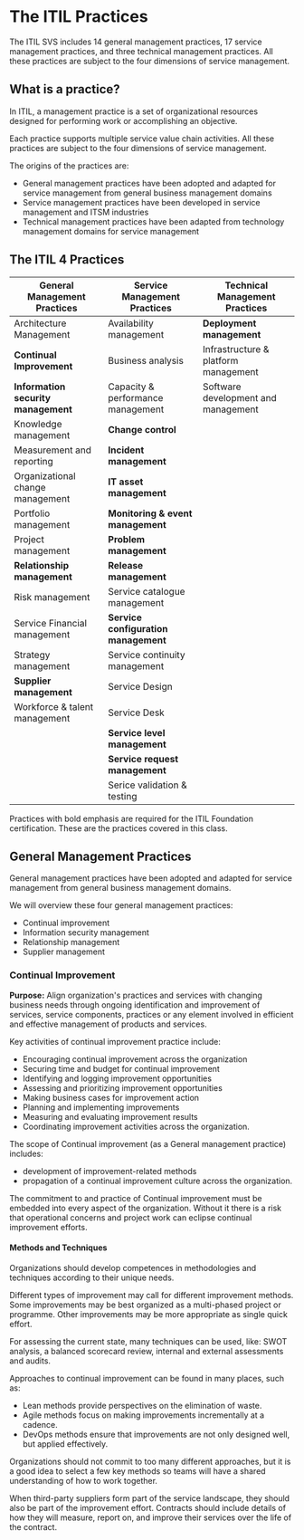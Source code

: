 # The ITIL Practices

The ITIL SVS includes 14 general management practices, 17 service management practices, and three technical management practices. All these practices are subject to the four dimensions of service management.

## What is a practice?

In ITIL, a management practice is a set of organizational resources designed for performing work or accomplishing an objective.

Each practice supports multiple service value chain activities. All these practices are subject to the four dimensions of service management.

The origins of the practices are:

- General management practices have been adopted and adapted for service management from general business management domains
- Service management practices have been developed in service management and ITSM industries
- Technical management practices have been adapted from technology management domains for service management

## The ITIL 4 Practices

| General Management Practices        | Service Management Practices         | Technical Management Practices       |
| ----------------------------------- | ------------------------------------ | ------------------------------------ |
| Architecture Management             | Availability management              | **Deployment management**            |
| **Continual Improvement**           | Business analysis                    | Infrastructure & platform management |
| **Information security management** | Capacity & performance management    | Software development and management  |
| Knowledge management                | **Change control**                   |                                      |
| Measurement and reporting           | **Incident management**              |                                      |
| Organizational change management    | **IT asset management**              |                                      |
| Portfolio management                | **Monitoring & event management**    |                                      |
| Project management                  | **Problem management**               |                                      |
| **Relationship management**         | **Release management**               |                                      |
| Risk management                     | Service catalogue management         |                                      |
| Service Financial management        | **Service configuration management** |                                      |
| Strategy management                 | Service continuity management        |                                      |
| **Supplier management**             | Service Design                       |                                      |
| Workforce & talent management       | Service Desk                         |                                      |
|                                     | **Service level management**         |                                      |
|                                     | **Service request management**       |                                      |
|                                     | Serice validation & testing          |                                      |

Practices with bold emphasis are required for the ITIL Foundation certification. These are the practices covered in this class.

## General Management Practices

General management practices have been adopted and adapted for service management from general business management domains.

We will overview these four general management practices:

- Continual improvement
- Information security management
- Relationship management
- Supplier management

### Continual Improvement

**Purpose:**
Align organization's practices and services with changing business needs through ongoing identification and improvement of services, service components, practices or any element involved in efficient and effective management of products and services.

Key activities of continual improvement practice include:

- Encouraging continual improvement across the organization
- Securing time and budget for continual improvement
- Identifying and logging improvement opportunities
- Assessing and prioritizing improvement opportunities
- Making business cases for improvement action
- Planning and implementing improvements
- Measuring and evaluating improvement results
- Coordinating improvement activities across the organization.

The scope of Continual improvement (as a General management practice) includes:

- development of improvement-related methods
- propagation of a continual improvement culture across the organization.

The commitment to and practice of Continual improvement must be embedded into every aspect of the organization. Without it there is a risk that operational concerns and project work can eclipse continual improvement efforts.

#### Methods and Techniques

Organizations should develop competences in methodologies and techniques according to their unique needs.

Different types of improvement may call for different improvement methods. Some improvements may be best organized as a multi-phased project or programme. Other improvements may be more appropriate as single quick effort.

For assessing the current state, many techniques can be used, like: SWOT analysis, a balanced scorecard review, internal and external assessments and audits.

Approaches to continual improvement can be found in many places, such as:

- Lean methods provide perspectives on the elimination of waste.
- Agile methods focus on making improvements incrementally at a cadence.
- DevOps methods ensure that improvements are not only designed well, but applied effectively.

Organizations should not commit to too many different approaches, but it is a good idea to select a few key methods so teams will have a shared understanding of how to work together.

When third-party suppliers form part of the service landscape, they should also be part of the improvement effort. Contracts should include details of how they will measure, report on, and improve their services over the life of the contract.
